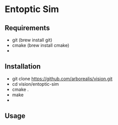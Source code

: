 # Entoptic Sim

## Requirements
* git (brew install git)
* cmake (brew install cmake)
* 

## Installation
* git clone https://github.com/arborealis/vision.git
* cd vision/entoptic-sim
* cmake . 
* make
* 

## Usage

